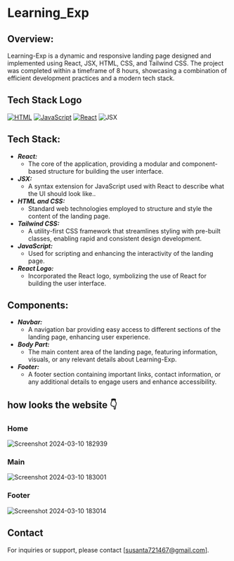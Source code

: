 # Learning_Exp
## Overview:
 Learning-Exp is a dynamic and responsive landing page designed and implemented using React, JSX, HTML, CSS, and Tailwind CSS. The project was completed within a timeframe of 8 hours, showcasing a combination of efficient development practices and a modern tech stack.
 
## Tech Stack Logo
[![HTML](https://img.shields.io/badge/HTML-%23E34F26.svg?style=for-the-badge&logo=html5&logoColor=white)](https://developer.mozilla.org/en-US/docs/Web/HTML)
[![JavaScript](https://img.shields.io/badge/JavaScript-%23F7DF1E.svg?style=for-the-badge&logo=javascript&logoColor=black)](https://developer.mozilla.org/en-US/docs/Web/JavaScript)
[![React](https://img.shields.io/badge/React-%2361DAFB.svg?style=for-the-badge&logo=react&logoColor=white)](https://reactjs.org/)
<img alt="JSX" src="https://img.shields.io/badge/JSX-%2300D8FF.svg?style=for-the-badge&logo=react&logoColor=white"/>



## Tech Stack:
* ***React:***
  * The core of the application, providing a modular and component-based structure for building the user interface.
* ***JSX:***
  * A syntax extension for JavaScript used with React to describe what the UI should look like..
* ***HTML and CSS:***
  * Standard web technologies employed to structure and style the content of the landing page.
* ***Tailwind CSS:***
  * A utility-first CSS framework that streamlines styling with pre-built classes, enabling rapid and consistent design development.
* ***JavaScript:***
  * Used for scripting and enhancing the interactivity of the landing page.
* ***React Logo:***
  *  Incorporated the React logo, symbolizing the use of React for building the user interface.

## Components:
* ***Navbar:***
  * A navigation bar providing easy access to different sections of the landing page, enhancing user experience.
* ***Body Part:***
  *  The main content area of the landing page, featuring information, visuals, or any relevant details about Learning-Exp.
* ***Footer:***
  *  A footer section containing important links, contact information, or any additional details to engage users and enhance accessibility.

## how looks the website 👇
### Home

![Screenshot 2024-03-10 182939](https://github.com/Susanta0/Learning_Exp/assets/130533362/f688a540-7fef-45c1-827a-26036f272a6d)

### Main

![Screenshot 2024-03-10 183001](https://github.com/Susanta0/Learning_Exp/assets/130533362/5cf07961-e0e0-4cff-8641-9c51256ed368)

### Footer

![Screenshot 2024-03-10 183014](https://github.com/Susanta0/Learning_Exp/assets/130533362/f2ed912a-ba9a-4665-9ac4-29b0ea73c3ea)


## Contact

For inquiries or support, please contact [susanta721467@gmail.com].
